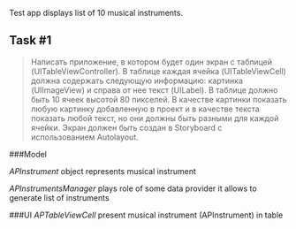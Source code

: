 Test app displays list of 10 musical instruments.

## Task #1

>Написать приложение, в котором будет один экран с таблицей (UITableViewController). В таблице каждая ячейка (UITableViewCell) должна содержать следующую информацию:  картинка (UIImageView) и справа от нее текст (UILabel). В таблице должно быть 10 ячеек высотой 80 пикселей.  В качестве картинки показать любую картинку добавленную в проект и в качестве текста показать любой текст, но они должны быть разными для каждой ячейки.  Экран должен быть создан в Storyboard с использованием Autolayout.



###Model


*APInstrument* object represents musical instrument

*APInstrumentsManager* plays role of some data provider it allows to generate list of instruments

###UI
*APTableViewCell* present musical instrument (APInstrument) in table
